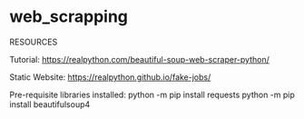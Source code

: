 # web_scrapping

RESOURCES

Tutorial:
https://realpython.com/beautiful-soup-web-scraper-python/

Static Website:
	https://realpython.github.io/fake-jobs/

Pre-requisite libraries installed:
	python -m pip install requests
	python -m pip install beautifulsoup4
